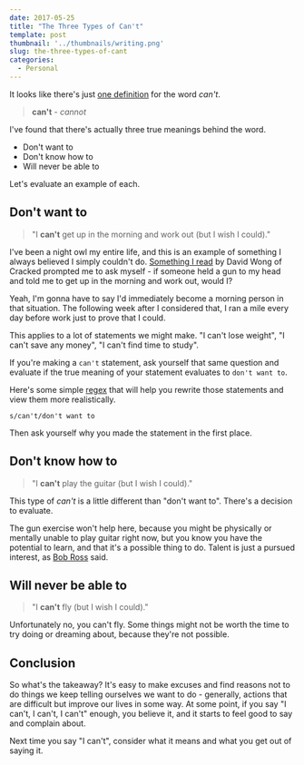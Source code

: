 ```yaml
---
date: 2017-05-25
title: "The Three Types of Can't"
template: post
thumbnail: '../thumbnails/writing.png'
slug: the-three-types-of-cant
categories:
  - Personal
---
```


It looks like there's just [one definition](https://www.google.com/search?q=define%3Acan%27t) for the word _can't_.

> **can't** - _cannot_

I've found that there's actually three true meanings behind the word.

- Don't want to
- Don't know how to
- Will never be able to

Let's evaluate an example of each.

## Don't want to

> "I **can't** get up in the morning and work out (but I wish I could)."

I've been a night owl my entire life, and this is an example of something I always believed I simply couldn't do. [Something I read](http://www.cracked.com/blog/5-ways-youre-sabotaging-your-own-life-without-knowing-it/) by David Wong of Cracked prompted me to ask myself - if someone held a gun to my head and told me to get up in the morning and work out, would I?

Yeah, I'm gonna have to say I'd immediately become a morning person in that situation. The following week after I considered that, I ran a mile every day before work just to prove that I could.

This applies to a lot of statements we might make. "I can't lose weight", "I can't save any money", "I can't find time to study".

If you're making a `can't` statement, ask yourself that same question and evaluate if the true meaning of your statement evaluates to `don't want to`.

Here's some simple [regex](http://regexr.com/) that will help you rewrite those statements and view them more realistically.

```
s/can't/don't want to
```

Then ask yourself why you made the statement in the first place.

## Don't know how to

> "I **can't** play the guitar (but I wish I could)."

This type of _can't_ is a little different than "don't want to". There's a decision to evaluate.

The gun exercise won't help here, because you might be physically or mentally unable to play guitar right now, but you know you have the potential to learn, and that it's a possible thing to do. Talent is just a pursued interest, as [Bob Ross](https://en.wikiquote.org/wiki/Bob_Ross) said.

## Will never be able to

> "I **can't** fly (but I wish I could)."

Unfortunately no, you can't fly. Some things might not be worth the time to try doing or dreaming about, because they're not possible.

## Conclusion

So what's the takeaway? It's easy to make excuses and find reasons not to do things we keep telling ourselves we want to do - generally, actions that are difficult but improve our lives in some way. At some point, if you say "I can't, I can't, I can't" enough, you believe it, and it starts to feel good to say and complain about.

Next time you say "I can't", consider what it means and what you get out of saying it.
